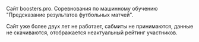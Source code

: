 Сайт boosters.pro.
Соревнования по машинному обучению "Предсказание результатов футбольных матчей".

Сайт уже более двух лет не работает, сабмиты не принимаются, 
данные не скачиваются, отображается неактуальный рейтинг участников.